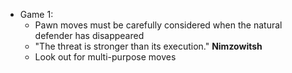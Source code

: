 - Game 1:
    - Pawn moves must be carefully considered when the natural defender has disappeared
    - "The threat is stronger than its execution." **Nimzowitsh**
    - Look out for multi-purpose moves
